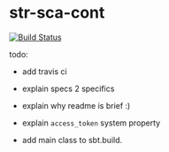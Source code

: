 # str-sca-cont

[![Build Status](https://travis-ci.org/grandbora/str-sca-cont.svg?branch=master)](https://travis-ci.org/grandbora/str-sca-cont)


todo:

* add travis ci

* explain specs 2 specifics

* explain why readme is brief :)

* explain `access_token` system property

* add main class to sbt.build.
